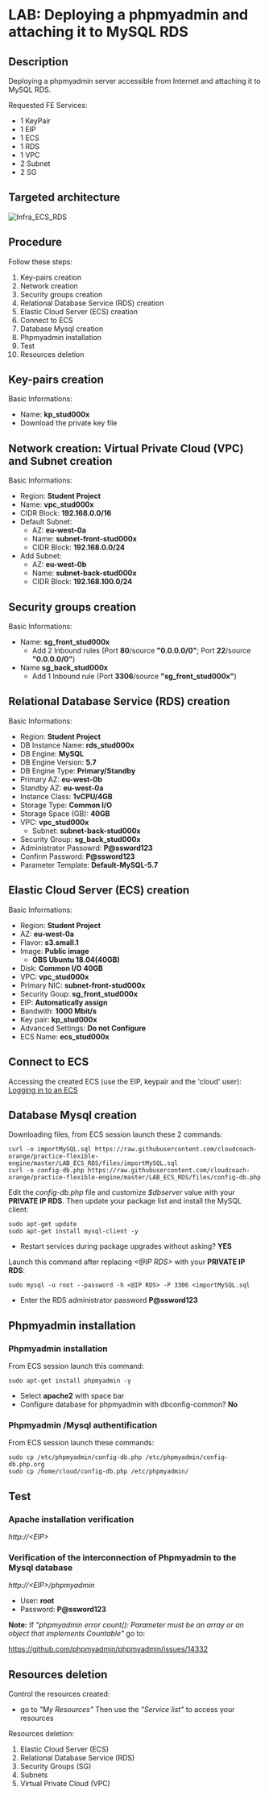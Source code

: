 # LAB: Deploying a phpmyadmin and attaching it to MySQL RDS

## Description

Deploying a phpmyadmin server accessible from Internet and attaching it to MySQL RDS.

Requested FE Services:
* 1 KeyPair
* 1 EIP
* 1 ECS
* 1 RDS
* 1 VPC
* 2 Subnet
* 2 SG

## Targeted architecture
![Infra_ECS_RDS](images/Infra_ECS_RDS.png)

## Procedure

Follow these steps:
1. Key-pairs creation
2. Network creation
3. Security groups creation
4. Relational Database Service (RDS) creation
5. Elastic Cloud Server (ECS) creation
6. Connect to ECS
7. Database Mysql creation
8. Phpmyadmin installation
9. Test
10. Resources deletion

## Key-pairs creation

Basic Informations:
* Name: **kp_stud000x**
* Download the private key file

## Network creation: Virtual Private Cloud (VPC) and Subnet creation

Basic Informations:
* Region: **Student Project**
* Name: **vpc_stud000x**
* CIDR Block: **192.168.0.0/16**
* Default Subnet:
  * AZ: **eu-west-0a**
  * Name: **subnet-front-stud000x**
  * CIDR Block: **192.168.0.0/24**  
* Add Subnet:
  * AZ: **eu-west-0b**
  * Name: **subnet-back-stud000x**
  * CIDR Block: **192.168.100.0/24**

## Security groups creation

Basic Informations:
* Name: **sg_front_stud000x**
  * Add  2 Inbound rules (Port **80**/source **"0.0.0.0/0"**; Port **22**/source **"0.0.0.0/0"**)
* Name **sg_back_stud000x**
  * Add  1 Inbound rule (Port **3306**/source **"sg_front_stud000x"**)

## Relational Database Service (RDS) creation

Basic Informations:
* Region: **Student Project**
* DB Instance Name: **rds_stud000x**
* DB Engine: **MySQL**
* DB Engine Version: **5.7**
* DB Engine Type: **Primary/Standby**
* Primary AZ: **eu-west-0b**
* Standby AZ: **eu-west-0a**
* Instance Class: **1vCPU/4GB**
* Storage Type: **Common I/O**
* Storage Space (GB): **40GB**
* VPC: **vpc_stud000x**
  * Subnet: **subnet-back-stud000x**
* Security Group: **sg_back_stud000x**
* Administrator Passowrd: **P@ssword123**
* Confirm Password: **P@ssword123**
* Parameter Template: **Default-MySQL-5.7**


## Elastic Cloud Server (ECS) creation

Basic Informations:
* Region: **Student Project**
* AZ: **eu-west-0a**
* Flavor: **s3.small.1**
* Image: **Public image**
  * **OBS Ubuntu 18.04(40GB)**
* Disk: **Common I/O 40GB**
* VPC: **vpc_stud000x**
* Primary NIC: **subnet-front-stud000x**
* Security Goup: **sg_front_stud000x**
* EIP: **Automatically assign**
* Bandwith: **1000 Mbit/s**
* Key pair: **kp_stud000x**
* Advanced Settings: **Do not Configure**
* ECS Name: **ecs_stud000x**

## Connect to ECS

Accessing the created ECS (use the EIP, keypair and the 'cloud' user): [Logging in to an ECS](https://docs.prod-cloud-ocb.orange-business.com/en-us/usermanual/ecs/en-us_topic_0092494193.html)

## Database Mysql creation
Downloading files, from ECS session launch these 2 commands:
```
curl -o importMySQL.sql https://raw.githubusercontent.com/cloudcoach-orange/practice-flexible-engine/master/LAB_ECS_RDS/files/importMySQL.sql
curl -o config-db.php https://raw.githubusercontent.com/cloudcoach-orange/practice-flexible-engine/master/LAB_ECS_RDS/files/config-db.php
```

Edit the *config-db.php* file and customize *$dbserver* value  with your **PRIVATE IP RDS**.
Then update your package list and install the MySQL client: 
```
sudo apt-get update
sudo apt-get install mysql-client -y
```

* Restart services during package upgrades without asking? **YES**

Launch this command after replacing *<@IP RDS>* with your **PRIVATE IP RDS**:
```
sudo mysql -u root --password -h <@IP RDS> -P 3306 <importMySQL.sql
```

* Enter the RDS administrator password **P@ssword123**

## Phpmyadmin installation

### Phpmyadmin installation

From ECS session launch this command:
```
sudo apt-get install phpmyadmin -y
```
* Select **apache2** with space bar
* Configure database for phpmyadmin with dbconfig-common? **No**

### Phpmyadmin /Mysql authentification

From ECS session launch these commands:
```
sudo cp /etc/phpmyadmin/config-db.php /etc/phpmyadmin/config-db.php.org
sudo cp /home/cloud/config-db.php /etc/phpmyadmin/
```

## Test

### Apache installation verification
*http://\<EIP\>*


### Verification of the interconnection of Phpmyadmin to the Mysql database

*http://\<EIP\>/phpmyadmin*
* User: **root**
* Password: **P@ssword123**

**Note:** If *"phpmyadmin error count(): Parameter must be an array or an object that implements Countable"* go to:

https://github.com/phpmyadmin/phpmyadmin/issues/14332



## Resources deletion
Control the resources created:
* go to *"My Resources"*
Then use the *"Service list"* to access your resources

Resources deletion:
1. Elastic Cloud Server (ECS)
2. Relational Database Service (RDS)
3. Security Groups (SG)
4. Subnets
5. Virtual Private Cloud (VPC)

